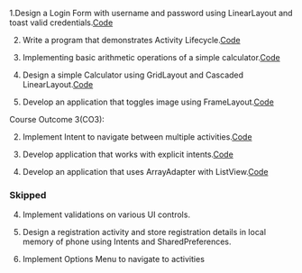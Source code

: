 1.Design a Login Form with username and password using LinearLayout and toast valid credentials.[Code](./Login.java)

2. Write a program that demonstrates Activity Lifecycle.[Code](./LifeCycle.java)

3. Implementing basic arithmetic operations of a simple calculator.[Code](./Calculator.java)

2. Design a simple Calculator using GridLayout and Cascaded LinearLayout.[Code](./Calculator.java)

4. Develop an application that toggles image using FrameLayout.[Code](./Toggle.java)

Course Outcome 3(CO3):

2. Implement Intent to navigate between multiple activities.[Code](./Intent.java)

4. Develop application that works with explicit intents.[Code](./Intent.java)

5. Develop an application that uses ArrayAdapter with ListView.[Code](./Adapter%20list%20view.java)



### Skipped

4. Implement validations on various UI controls.

1. Design a registration activity and store registration details in local memory of phone using Intents and SharedPreferences.

4. Implement Options Menu to navigate to activities
